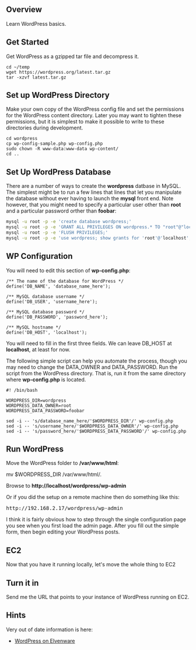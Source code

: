 ## Overview

Learn WordPress basics.

## Get Started

Get WordPress as a gzipped tar file and decompress it.

```
cd ~/temp
wget https://wordpress.org/latest.tar.gz
tar -xzvf latest.tar.gz
```

## Set up WordPress Directory

Make your own copy of the WordPress config file and set the permissions for the WordPress content directory. Later you may want to tighten these permissions, but it is simplest to make it possible to write to these directories during development.

```
cd wordpress
cp wp-config-sample.php wp-config.php
sudo chown -R www-data:www-data wp-content/
cd ..
```

## Set Up WordPress Database

There are a number of ways to create the **wordpress** datbase in MySQL. The simplest might be to run a few lines that lines that let you manipulate the database without ever having to launch the **mysql** front end. Note however, that you might need to specify a particular user other than **root** and a particular password orther than **foobar**:

```bash
mysql -u root -p -e 'create database wordpress;'
mysql -u root -p -e 'GRANT ALL PRIVILEGES ON wordpress.* TO "root"@"localhost" IDENTIFIED BY "foobar";'
mysql -u root -p -e 'FLUSH PRIVILEGES;'
mysql -u root -p -e 'use wordpress; show grants for 'root'@'localhost';'
```

## WP Configuration

You will need to edit this section of **wp-config.php**:

```
/** The name of the database for WordPress */
define('DB_NAME', 'database_name_here');

/** MySQL database username */
define('DB_USER', 'username_here');

/** MySQL database password */
define('DB_PASSWORD', 'password_here');

/** MySQL hostname */
define('DB_HOST', 'localhost');
```

You will need to fill in the first three fields. We can leave DB_HOST at **localhost**, at least for now.

The following simple script can help you automate the process, though you may need to change the DATA_OWNER and DATA_PASSWORD. Run the script from the WordPress directory. That is, run it from the same directory where **wp-config.php** is located.

```
#! /bin/bash

WORDPRESS_DIR=wordpress
WORDPRESS_DATA_OWNER=root
WORDPRESS_DATA_PASSWORD=foobar

sed -i -- 's/database_name_here/'$WORDPRESS_DIR'/' wp-config.php
sed -i -- 's/username_here/'$WORDPRESS_DATA_OWNER'/' wp-config.php
sed -i -- 's/password_here/'$WORDPRESS_DATA_PASSWORD'/' wp-config.php
```

## Run WordPress

Move the WordPress folder to **/var/www/html**:

  mv $WORDPRESS_DIR /var/www/html/.

Browse to **http://localhost/wordpress/wp-admin**

Or if you did the setup on a remote machine then do something like this:

<pre>
http://192.168.2.17/wordpress/wp-admin
</pre>

I think it is fairly obvious how to step through the single configuration page you see when you first load the admin page. After you fill out the simple form, then begin editing your WordPress posts.

## EC2

Now that you have it running locally, let's move the whole thing to EC2

## Turn it in

Send me the URL that points to your instance of WordPress running on EC2.

## Hints

Very out of date information is here:

- [WordPress on Elvenware][elf-wordpress]

[elf-wordpress]: http://www.elvenware.com/charlie/development/cloud/Wordpress.html
